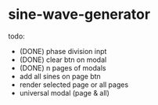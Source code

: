 # sine-wave-generator

todo:

- (DONE) phase division inpt
- (DONE) clear btn on modal
- (DONE) n pages of modals
- add all sines on page btn
- render selected page or all pages
- universal modal (page & all)